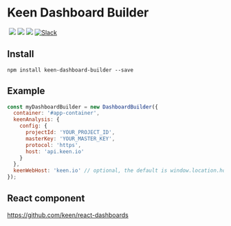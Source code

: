 # Keen Dashboard Builder

<a href="https://keen.io/"><img src="https://img.shields.io/github/release/keen/dashboard-builder.svg?style=flat-square&maxAge=600" alt=""></a>
<a href="https://github.com/keen/dashboard-builder/graphs/contributors" alt="Contributors"><img src="https://img.shields.io/github/contributors/keen/dashboard-builder.svg" /></a>
<a href="https://github.com/keen/dashboard-builder/pulse" alt="Activity"><img src="https://img.shields.io/github/last-commit/keen/dashboard-builder.svg" /></a>
<a href="#" alt="License"><img src="https://img.shields.io/github/license/keen/dashboard-builder.svg" /></a>
<a href="http://slack.keen.io/"><img src="https://img.shields.io/badge/slack-keen-orange.svg?style=flat-square&maxAge=3600" alt="Slack"></a>
<a href="https://www.jsdelivr.com/package/npm/keen-dashboard-builder"><img src="https://data.jsdelivr.com/v1/package/npm/keen-dashboard-builder/badge" alt=""></a>
<a href="https://www.npmjs.com/package/keen-dashboard-builder"><img src="https://img.shields.io/npm/dm/keen-dashboard-builder.svg" alt=""></a>

## Install

```ssh
npm install keen-dashboard-builder --save
```

## Example

```javascript
const myDashboardBuilder = new DashboardBuilder({
  container: '#app-container',
  keenAnalysis: {
    config: {
      projectId: 'YOUR_PROJECT_ID',
      masterKey: 'YOUR_MASTER_KEY',
      protocol: 'https',
      host: 'api.keen.io'
    }
  },
  keenWebHost: 'keen.io' // optional, the default is window.location.host
});
```

## React component

https://github.com/keen/react-dashboards
